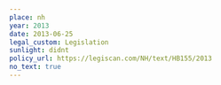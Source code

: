 ```yaml
---
place: nh
year: 2013
date: 2013-06-25
legal_custom: Legislation
sunlight: didnt
policy_url: https://legiscan.com/NH/text/HB155/2013
no_text: true
---
```

